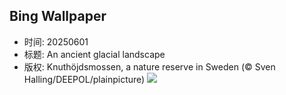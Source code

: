 ## Bing Wallpaper
- 时间: 20250601
- 标题: An ancient glacial landscape
- 版权: Knuthöjdsmossen, a nature reserve in Sweden (© Sven Halling/DEEPOL/plainpicture)
![](https://cn.bing.com/th?id=OHR.SwedenReserve_EN-US8234763267_UHD.jpg&rf=LaDigue_UHD.jpg&pid=hp&w=3840&h=2160&rs=1&c=4)
